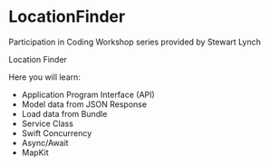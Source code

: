 # LocationFinder
Participation in Coding Workshop series provided by Stewart Lynch

Location Finder

Here you will learn:

- Application Program Interface (API)
- Model data from JSON Response
- Load data from Bundle
- Service Class
- Swift Concurrency
- Async/Await
- MapKit
